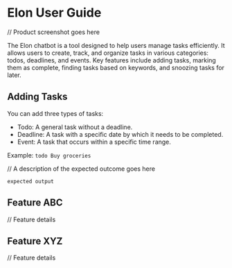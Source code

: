 # Elon User Guide

// Product screenshot goes here

The Elon chatbot is a tool designed to help users manage tasks efficiently. 
It allows users to create, track, and organize tasks in various categories: todos, deadlines, and events. 
Key features include adding tasks, marking them as complete, finding tasks based on keywords, 
and snoozing tasks for later.

## Adding Tasks
You can add three types of tasks:

- Todo: A general task without a deadline.
- Deadline: A task with a specific date by which it needs to be completed.
- Event: A task that occurs within a specific time range.

Example: `todo Buy groceries`


// A description of the expected outcome goes here

```
expected output
```

## Feature ABC

// Feature details


## Feature XYZ

// Feature details